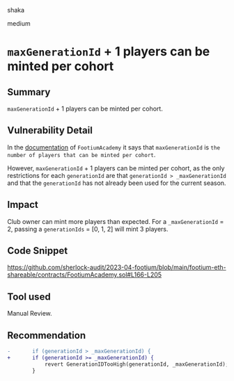 shaka

medium

# `maxGenerationId` + 1 players can be minted per cohort

## Summary

`maxGenerationId` + 1 players can be minted per cohort.

## Vulnerability Detail

In the [documentation](https://github.com/sherlock-audit/2023-04-footium/blob/main/footium-eth-shareable/contracts/technical-docs/FootiumAcademy.md#initializeifootiumplayer-footiumplayer-ifootiumclub-footiumclub-address-prizedistributoraddress-uint256-maxgenerationid-uint256-memory-fees-external-initializer) of `FootiumAcademy` it says that `maxGenerationId` is `the number of players that can be minted per cohort`.

However, `maxGenerationId` + 1 players can be minted per cohort, as the only restrictions for each `generationId` are that `generationId > _maxGenerationId` and that the `generationId` has not already been used for the current season.

## Impact

Club owner can mint more players than expected. 
For a `_maxGenerationId` = 2, passing a `generationIds` = [0, 1, 2] will mint 3 players.

## Code Snippet

https://github.com/sherlock-audit/2023-04-footium/blob/main/footium-eth-shareable/contracts/FootiumAcademy.sol#L166-L205

## Tool used

Manual Review.

## Recommendation

```diff
-       if (generationId > _maxGenerationId) {
+       if (generationId >= _maxGenerationId) {
            revert GenerationIDTooHigh(generationId, _maxGenerationId);
        }
```